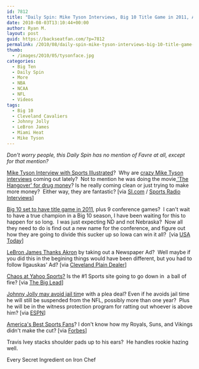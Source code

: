 ```yaml
---
id: 7812
title: "Daily Spin: Mike Tyson Interviews, Big 10 Title Game in 2011, America's Best Sports Fans"
date: 2010-08-03T13:10:44+00:00
author: Ryan M.
layout: post
guid: https://backseatfan.com/?p=7812
permalink: /2010/08/daily-spin-mike-tyson-interviews-big-10-title-game-in-2011-americas-best-sports-fans/
thumb:
  - /images/2010/05/tysonface.jpg
categories:
  - Big Ten
  - Daily Spin
  - More
  - NBA
  - NCAA
  - NFL
  - Videos
tags:
  - Big 10
  - Cleveland Cavaliers
  - Johnny Jolly
  - LeBron James
  - Miami Heat
  - Mike Tyson
---
```


<div class="entry">
  <p>
    <em>Don't worry people, this Daily Spin has no mention of Favre at all, except for that mention?</em>
  </p>

  <p>
    <a href="https://sportsillustrated.cnn.com/2010/mma/boxing/07/28/tyson.interview/index.html">Mike Tyson Interview with Sports Illustrated</a>?  Why are <a href="https://www.details.com/culture-trends/news-and-politics/201008/interview-boxing-mike-tyson">crazy Mike Tyson interviews</a> coming out lately?  Not to mention he was doing the movie<a href="https://sportsradiointerviews.com/2010/08/02/mike-tyson-on-the-hangover-i-was-doing-that-to-supply-my-drug-habit/"> 'The Hangover' for drug money</a>? Is he really coming clean or just trying to make more money?  Either way, they are fantastic? [via <a href="https://sportsillustrated.cnn.com/2010/mma/boxing/07/28/tyson.interview/index.html">SI.com</a> / <a href="https://sportsradiointerviews.com/2010/08/02/mike-tyson-on-the-hangover-i-was-doing-that-to-supply-my-drug-habit/">Sports Radio Interviews</a>]
  </p>

  <p>
    <a href="https://content.usatoday.com/communities/campusrivalry/post/2010/08/big-ten-set-for-title-game-next-year-nine-game-schedule-in-future/1">Big 10 set to have title game in 2011</a>, plus 9 conference games?  I can't wait to have a true champion in a Big 10 season, I have been waiting for this to happen for so long.  I was just expecting ND and not Nebraska?  Now all they need to do is find out a new name for the conference, and figure out how they are going to divide this sucker up so Iowa can win it all?  [via <a href="https://content.usatoday.com/communities/campusrivalry/post/2010/08/big-ten-set-for-title-game-next-year-nine-game-schedule-in-future/1">USA Today</a>]
  </p>

  <p>
    <a href="https://www.cleveland.com/cavs/index.ssf/2010/08/lebron_james_takes_out_an_ad_t.html">LeBron James Thanks Akron</a> by taking out a Newspaper Ad?  Well maybe if you did this in the begining things would have been different, but you had to follow Ilgauskas' Ad? [via <a href="https://www.cleveland.com/cavs/index.ssf/2010/08/lebron_james_takes_out_an_ad_t.html">Cleveland Plain Dealer</a>]
  </p>

  <p>
    <a href="https://thebiglead.com/index.php/2010/08/03/chaos-at-yahoo-sports/">Chaos at Yahoo Sports?</a> Is the #1 Sports site going to go down in  a ball of fire? [via <a href="https://thebiglead.com/index.php/2010/08/03/chaos-at-yahoo-sports/">The Big Lead</a>]
  </p>

  <p>
    <a href="https://sports.espn.go.com/nfl/news/story?id=5434356">Johnny Jolly may avoid jail tim</a>e with a plea deal? Even if he avoids jail time he will still be suspended from the NFL, possibly more than one year?  Plus he will be in the witness protection program for ratting out whoever is above him? [via <a href="https://sports.espn.go.com/nfl/news/story?id=5434356">ESPN</a>]
  </p>

  <p>
    <a href="https://www.forbes.com/2010/08/02/best-fans-teams-lifestyle-sports-fandom.html">America's Best Sports Fans</a>? I don't know how my Royals, Suns, and Vikings didn't make the cut? [via <a href="https://www.forbes.com/2010/08/02/best-fans-teams-lifestyle-sports-fandom.html">Forbes</a>]
  </p>

  <p>
    Travis Ivey stacks shoulder pads up to his ears?  He handles rookie hazing well.
  </p>

  <p>
  </p>

  <p>
    Every Secret Ingredient on Iron Chef<br />
  </p>
</div>
